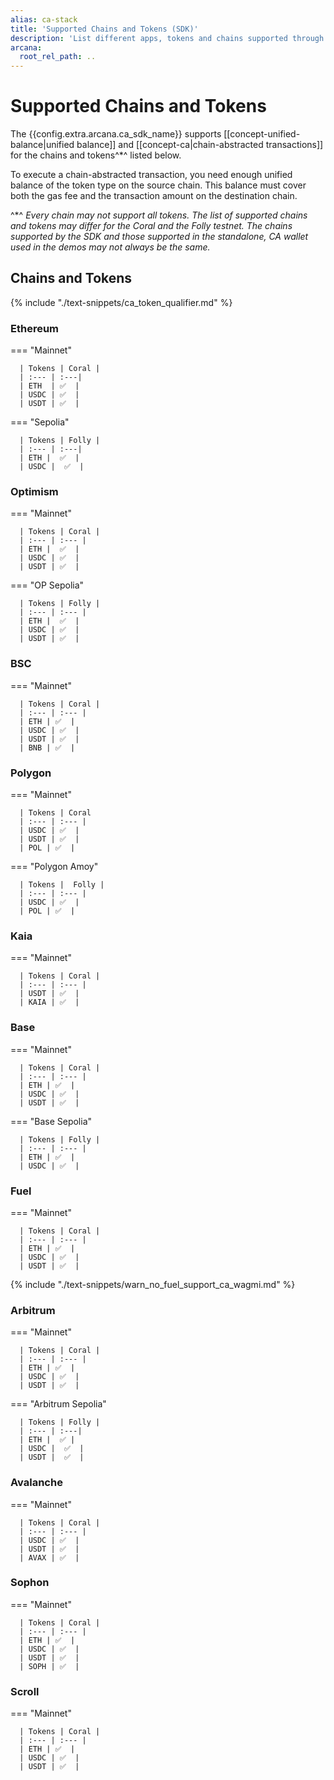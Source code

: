 ```yaml
---
alias: ca-stack
title: 'Supported Chains and Tokens (SDK)'
description: 'List different apps, tokens and chains supported through the Arcana Chain Abstraction feature.'
arcana:
  root_rel_path: ..
---
```


# Supported Chains and Tokens

The {{config.extra.arcana.ca_sdk_name}} supports [[concept-unified-balance|unified balance]] and [[concept-ca|chain-abstracted transactions]] for the chains and tokens^*^ listed below. 

To execute a chain-abstracted transaction, you need enough unified balance of the token type on the source chain. This balance must cover both the gas fee and the transaction amount on the destination chain.

^*^ *Every chain may not support all tokens. The list of supported chains and tokens may differ for the Coral and the Folly testnet. The chains supported by the SDK and those supported in the standalone, CA wallet used in the demos may not always be the same.*

## Chains and Tokens

{% include "./text-snippets/ca_token_qualifier.md" %}

### Ethereum

=== "Mainnet"

      | Tokens | Coral |
      | :--- | :---|
      | ETH  | ✅  |
      | USDC | ✅  |
      | USDT | ✅  |

=== "Sepolia"

      | Tokens | Folly |
      | :--- | :---|
      | ETH |  ✅  |
      | USDC |  ✅  |

### Optimism

=== "Mainnet"

      | Tokens | Coral |
      | :--- | :--- |
      | ETH |  ✅  |  
      | USDC | ✅  |
      | USDT | ✅  |

=== "OP Sepolia"

      | Tokens | Folly |
      | :--- | :--- |
      | ETH |  ✅  |    
      | USDC | ✅  |
      | USDT | ✅  |

### BSC

=== "Mainnet"

      | Tokens | Coral |
      | :--- | :--- |
      | ETH | ✅  |
      | USDC | ✅  |
      | USDT | ✅  |
      | BNB | ✅  |

### Polygon

=== "Mainnet"

      | Tokens | Coral 
      | :--- | :--- |
      | USDC | ✅  |
      | USDT | ✅  | 
      | POL | ✅  |

=== "Polygon Amoy"

      | Tokens |  Folly |
      | :--- | :--- |
      | USDC | ✅  |
      | POL | ✅  |


<!--- Commenting out HyperEVM July 21 casdk update

### HyperEVM

=== "Mainnet"

      | Tokens | Coral |
      | :--- | :--- | 
      | USDT | ✅  |
      | HYPE | ✅  |
-->

### Kaia

=== "Mainnet"

      | Tokens | Coral | 
      | :--- | :--- | 
      | USDT | ✅  | 
      | KAIA | ✅  |

### Base

=== "Mainnet"

      | Tokens | Coral | 
      | :--- | :--- | 
      | ETH | ✅  |  
      | USDC | ✅  |
      | USDT | ✅  |

=== "Base Sepolia"

      | Tokens | Folly |
      | :--- | :--- |
      | ETH | ✅  |  
      | USDC | ✅  |

### Fuel

=== "Mainnet"

      | Tokens | Coral |
      | :--- | :--- |
      | ETH | ✅  |  
      | USDC | ✅  |
      | USDT | ✅  |

{% include "./text-snippets/warn_no_fuel_support_ca_wagmi.md" %}

### Arbitrum

=== "Mainnet"

      | Tokens | Coral |
      | :--- | :--- |
      | ETH | ✅  |  
      | USDC | ✅  |
      | USDT | ✅  |

=== "Arbitrum Sepolia"

      | Tokens | Folly |
      | :--- | :---|
      | ETH |  ✅ |
      | USDC |  ✅  |
      | USDT |  ✅  |

### Avalanche

=== "Mainnet"

      | Tokens | Coral | 
      | :--- | :--- |
      | USDC | ✅  |
      | USDT | ✅  |
      | AVAX | ✅  |

### Sophon

=== "Mainnet"

      | Tokens | Coral |
      | :--- | :--- |
      | ETH | ✅  |
      | USDC | ✅  |
      | USDT | ✅  | 
      | SOPH | ✅  |

### Scroll

=== "Mainnet"

      | Tokens | Coral |
      | :--- | :--- | 
      | ETH | ✅  |
      | USDC | ✅  |
      | USDT | ✅  |
